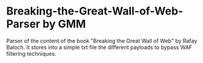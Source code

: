 # Breaking-the-Great-Wall-of-Web-Parser by GMM
Parser of the content of the book "Breaking the Great Wall of Web" by Rafay Baloch.
It stores into a simple txt file the different payloads to bypass WAF filtering techniques.
